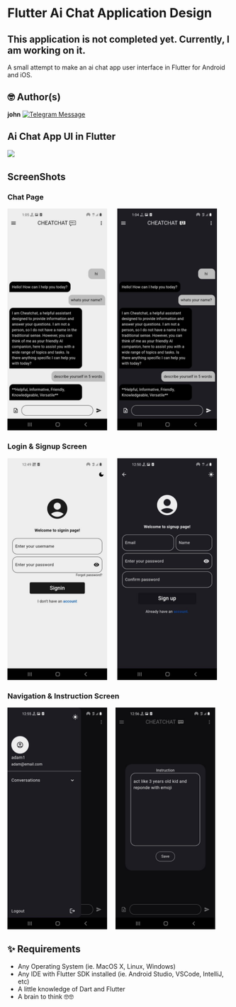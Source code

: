 # Flutter Ai Chat Application Design

## This application is not completed yet. Currently, I am working on it. 
A small attempt to make an ai chat app user interface in Flutter for Android and iOS.

## 🤓 Author(s)
**john** [![Telegram Message](https://img.shields.io/badge/message%20@johnnybeatz-grey?style=social&logo=telegram)](https://t.me/johnnybeatz)

## Ai Chat App UI in Flutter
<img src="screens/full_ui.png"  />

## ScreenShots
### Chat Page
<img src="screens/ChatPage-light.jpg" height="500em" /> &nbsp;&nbsp;&nbsp;&nbsp; <img src="screens/ChatPage-dark.jpg" height="500em" />

### Login & Signup Screen
<img src="screens/LoginPage-light.jpg" height="500em" /> &nbsp;&nbsp;&nbsp;&nbsp; <img src="screens/SignupPage-dark.jpg" height="500em" />

### Navigation & Instruction Screen
<img src="screens/Navigation-dark.jpg" height="500em" />&nbsp;&nbsp;&nbsp;&nbsp; <img src="screens/InstructionPage-dark.jpg" height="500em" />

## ✨ Requirements
* Any Operating System (ie. MacOS X, Linux, Windows)
* Any IDE with Flutter SDK installed (ie.  Android Studio, VSCode, IntelliJ, etc)
* A little knowledge of Dart and Flutter
* A brain to think 🤓🤓


